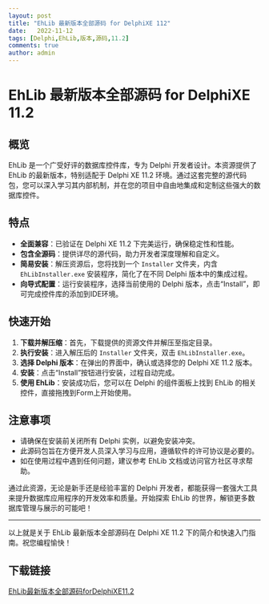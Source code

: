 ```yaml
---
layout: post
title: "EhLib 最新版本全部源码 for DelphiXE 112"
date:   2022-11-12
tags: [Delphi,EhLib,版本,源码,11.2]
comments: true
author: admin
---
```

# EhLib 最新版本全部源码 for DelphiXE 11.2

## 概览

EhLib 是一个广受好评的数据库控件库，专为 Delphi 开发者设计。本资源提供了 EhLib 的最新版本，特别适配于 Delphi XE 11.2 环境。通过这套完整的源代码包，您可以深入学习其内部机制，并在您的项目中自由地集成和定制这些强大的数据库控件。

## 特点

- **全面兼容**：已验证在 Delphi XE 11.2 下完美运行，确保稳定性和性能。
- **包含全源码**：提供详尽的源代码，助力开发者深度理解和自定义。
- **简易安装**：解压资源后，您将找到一个 `Installer` 文件夹，内含 `EhLibInstaller.exe` 安装程序，简化了在不同 Delphi 版本中的集成过程。
- **向导式配置**：运行安装程序，选择当前使用的 Delphi 版本，点击“Install”，即可完成控件库的添加到IDE环境。

## 快速开始

1. **下载并解压缩**：首先，下载提供的资源文件并解压至指定目录。
2. **执行安装**：进入解压后的 `Installer` 文件夹，双击 `EhLibInstaller.exe`。
3. **选择 Delphi 版本**：在弹出的界面中，确认或选择您的 Delphi XE 11.2 版本。
4. **安装**：点击“Install”按钮进行安装，过程自动完成。
5. **使用 EhLib**：安装成功后，您可以在 Delphi 的组件面板上找到 EhLib 的相关控件，直接拖拽到Form上开始使用。

## 注意事项

- 请确保在安装前关闭所有 Delphi 实例，以避免安装冲突。
- 此源码包旨在方便开发人员深入学习与应用，遵循软件的许可协议是必要的。
- 如在使用过程中遇到任何问题，建议参考 EhLib 文档或访问官方社区寻求帮助。

通过此资源，无论是新手还是经验丰富的 Delphi 开发者，都能获得一套强大工具来提升数据库应用程序的开发效率和质量。开始探索 EhLib 的世界，解锁更多数据库管理与展示的可能吧！

---

以上就是关于 EhLib 最新版本全部源码在 Delphi XE 11.2 下的简介和快速入门指南。祝您编程愉快！

## 下载链接

[EhLib最新版本全部源码forDelphiXE11.2](https://pan.quark.cn/s/c3615c3e431c)